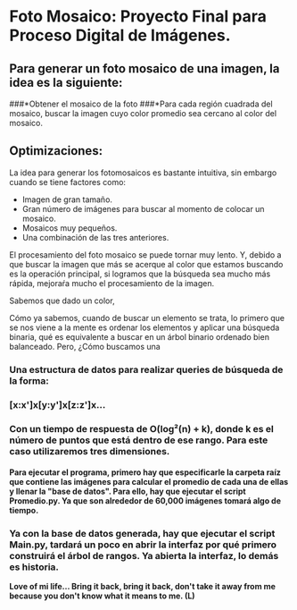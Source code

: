 # Foto Mosaico: Proyecto Final para Proceso Digital de Imágenes.

## Para generar un foto mosaico de una imagen, la idea es la siguiente:
###*Obtener el mosaico de la foto
###*Para cada región cuadrada del mosaico, buscar la imagen cuyo color promedio sea cercano al color del mosaico.   

## Optimizaciones:

La idea para generar los fotomosaicos es bastante intuitiva, sin embargo cuando se tiene factores como:

* Imagen de gran tamaño.
* Gran número de imágenes para buscar al momento de colocar un mosaico.
* Mosaicos muy pequeños.
* Una combinación de las tres anteriores.

El procesamiento del foto mosaico se puede tornar muy lento. Y, debido a que buscar la imagen que más se acerque al color que estamos buscando es la operación principal, si logramos que la búsqueda sea mucho más rápida, mejoraŕa mucho el procesamiento de la imagen.

Sabemos que dado un color, 

Cómo ya sabemos, cuando de buscar un elemento se trata, lo primero que se nos viene a la mente es ordenar los elementos y aplicar una búsqueda binaria, qué es equivalente a buscar en un árbol binario ordenado bien balanceado. Pero, ¿Cómo buscamos una 



### Una estructura de datos para realizar queries de búsqueda de la forma:
###	[x:x']**x**[y:y']**x**[z:z']**x**... 
### Con un tiempo de respuesta de O(log²(n) + k), donde k es el número de puntos que está dentro de ese rango. Para este caso utilizaremos tres dimensiones.


#### Para ejecutar el programa, primero hay que especificarle la carpeta raíz que contiene las imágenes para calcular el promedio de cada una de ellas y llenar la "base de datos". Para ello, hay que ejecutar el script Promedio.py. Ya que son alrededor de 60,000 imágenes tomará algo de tiempo.

### Ya con la base de datos generada, hay que ejecutar el script Main.py, tardará un poco en abrir la interfaz por qué primero construirá el árbol de rangos. Ya abierta la interfaz, lo demás es historia.


**Love of mi life... 
Bring it back, bring it back, don't take it away from me because you don't know what it means to me. (L)**